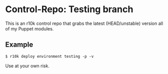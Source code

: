 # Control-Repo: Testing branch

This is an r10k control repo that grabs the latest (HEAD/unstable) 
version all of my Puppet modules.

## Example

```
$ r10k deploy environment testing -p -v
```

Use at your own risk.
